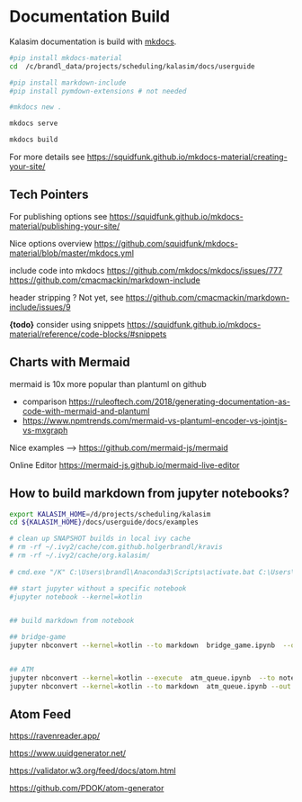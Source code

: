 # Documentation Build

Kalasim documentation is build with [mkdocs](https://www.mkdocs.org/).

```bash
#pip install mkdocs-material
cd  /c/brandl_data/projects/scheduling/kalasim/docs/userguide

#pip install markdown-include
#pip install pymdown-extensions # not needed  

#mkdocs new .

mkdocs serve

mkdocs build
```

For more details see <https://squidfunk.github.io/mkdocs-material/creating-your-site/>


## Tech Pointers

For publishing options see <https://squidfunk.github.io/mkdocs-material/publishing-your-site/>

Nice options overview <https://github.com/squidfunk/mkdocs-material/blob/master/mkdocs.yml>

include code into mkdocs  <https://github.com/mkdocs/mkdocs/issues/777> <https://github.com/cmacmackin/markdown-include>

header stripping ? Not yet, see <https://github.com/cmacmackin/markdown-include/issues/9>

**{todo}** consider using snippets <https://squidfunk.github.io/mkdocs-material/reference/code-blocks/#snippets>


## Charts with Mermaid

mermaid is 10x more popular than plantuml on github

* comparison <https://ruleoftech.com/2018/generating-documentation-as-code-with-mermaid-and-plantuml>
* <https://www.npmtrends.com/mermaid-vs-plantuml-encoder-vs-jointjs-vs-mxgraph>

Nice examples --> <https://github.com/mermaid-js/mermaid>

Online Editor <https://mermaid-js.github.io/mermaid-live-editor>


## How to build markdown from jupyter notebooks?

```bash
export KALASIM_HOME=/d/projects/scheduling/kalasim
cd ${KALASIM_HOME}/docs/userguide/docs/examples

# clean up SNAPSHOT builds in local ivy cache
# rm -rf ~/.ivy2/cache/com.github.holgerbrandl/kravis
# rm -rf ~/.ivy2/cache/org.kalasim/
 
# cmd.exe "/K" C:\Users\brandl\Anaconda3\Scripts\activate.bat C:\Users\brandl\Anaconda3

## start jupyter without a specific notebook
#jupyter notebook --kernel=kotlin 


## build markdown from notebook

## bridge-game
jupyter nbconvert --kernel=kotlin --to markdown  bridge_game.ipynb  --out  bridge_game.md


## ATM
jupyter nbconvert --kernel=kotlin --execute  atm_queue.ipynb  --to notebook --inplace
jupyter nbconvert --kernel=kotlin --to markdown  atm_queue.ipynb --out  atm_queue.md

```

## Atom Feed

https://ravenreader.app/

https://www.uuidgenerator.net/


https://validator.w3.org/feed/docs/atom.html

https://github.com/PDOK/atom-generator